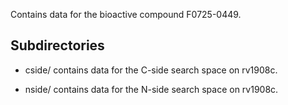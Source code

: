 Contains data for the bioactive compound F0725-0449.

## Subdirectories

- cside/ contains data for the C-side search space on rv1908c.

- nside/ contains data for the N-side search space on rv1908c.

